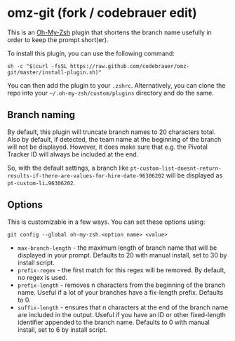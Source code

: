 # omz-git (fork / codebrauer edit)

This is an [Oh-My-Zsh](https://github.com/robbyrussell/oh-my-zsh) plugin 
that shortens the branch name usefully in order to keep the prompt short(er).

To install this plugin, you can use the following command:

```
sh -c "$(curl -fsSL https://raw.github.com/codebrauer/omz-git/master/install-plugin.sh)"
```

You can then add the plugin to your `.zshrc`. Alternatively, you can clone the repo into your `~/.oh-my-zsh/custom/plugins` directory and do the same.

## Branch naming

By default, this plugin will truncate branch names to 20 characters total. Also by default, if detected, the team name at the beginning of the branch will not be displayed. However, it does make sure that e.g. the Pivotal Tracker ID will always be included at the end.

So, with the default settings, a branch like `pt-custom-list-doesnt-return-results-if-there-are-values-for-hire-date-96306202` will be displayed as `pt-custom-li…96306202`.


## Options

This is customizable in a few ways. You can set these options using:
```
git config --global oh-my-zsh.<option name> <value>
```

* `max-branch-length` - the maximum length of branch name that will be displayed in your prompt. Defaults to 20 with manual install, set to 30 by install script.
* `prefix-regex` - the first match for this regex will be removed. By default, no regex is used.
* `prefix-length` - removes n characters from the beginning of the branch name. Useful if a lot of your branches have a fix-length prefix. Defaults to 0.
* `suffix-length` - ensures that n characters at the end of the branch name are included in the output. Useful if you have an ID or other fixed-length identifier appended to the branch name. Defaults to 0 with manual install, set to 6 by install script.
